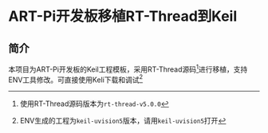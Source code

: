 # ART-Pi开发板移植RT-Thread到Keil

## 简介

本项目为ART-Pi开发板的Keil工程模板，采用RT-Thread源码[^1]进行移植，支持ENV工具修改。可直接使用Keli下载和调试[^2]

[^1]:使用RT-Thread源码版本为`rt-thread-v5.0.0`
[^2]:ENV生成的工程为`keil-uvision5`版本，请用`keil-uvision5`打开
